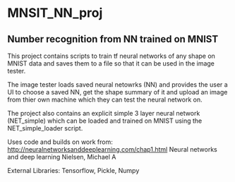 # MNSIT_NN_proj
## Number recognition from NN trained on MNIST

This project contains scripts to train tf neural networks of any shape on MNIST data and saves them to a file 
so that it can be used in the image tester.

The image tester loads saved neural netowrks (NN) and provides the user a UI to choose a saved NN, get the shape
summary of it and upload an image from thier own machine which they can test the neural network on.

The project also contains an explicit simple 3 layer neural network (NET_simple) which can be loaded and trained on MNIST using the NET_simple_loader script.

Uses code and builds on work from:
http://neuralnetworksanddeeplearning.com/chap1.html
Neural networks and deep learning  Nielsen, Michael A

External Libraries: Tensorflow, Pickle, Numpy

